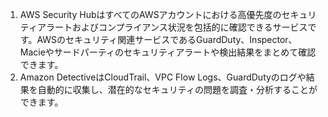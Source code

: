 1. AWS Security HubはすべてのAWSアカウントにおける高優先度のセキュリティアラートおよびコンプライアンス状況を包括的に確認できるサービスです。AWSのセキュリティ関連サービスであるGuardDuty、Inspector、Macieやサードパーティのセキュリティアラートや検出結果をまとめて確認できます。
2. Amazon DetectiveはCloudTrail、VPC Flow Logs、GuardDutyのログや結果を自動的に収集し、潜在的なセキュリティの問題を調査・分析することができます。
